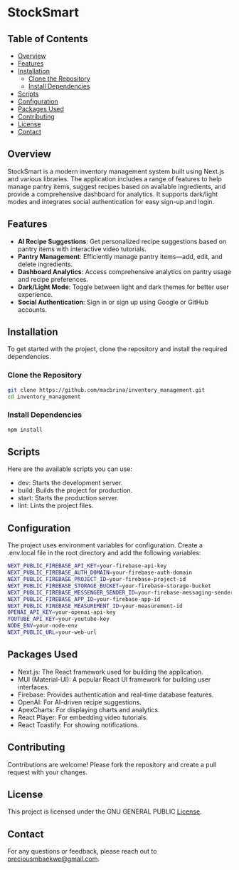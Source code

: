 # StockSmart

## Table of Contents

- [Overview](#overview)
- [Features](#features)
- [Installation](#installation)
  - [Clone the Repository](#clone-the-repository)
  - [Install Dependencies](#install-dependencies)
- [Scripts](#scripts)
- [Configuration](#configuration)
- [Packages Used](#packages-used)
- [Contributing](#contributing)
- [License](#license)
- [Contact](#contact)

## Overview

StockSmart is a modern inventory management system built using Next.js and various libraries. The application includes a range of features to help manage pantry items, suggest recipes based on available ingredients, and provide a comprehensive dashboard for analytics. It supports dark/light modes and integrates social authentication for easy sign-up and login.

## Features

- **AI Recipe Suggestions**: Get personalized recipe suggestions based on pantry items with interactive video tutorials.
- **Pantry Management**: Efficiently manage pantry items—add, edit, and delete ingredients.
- **Dashboard Analytics**: Access comprehensive analytics on pantry usage and recipe preferences.
- **Dark/Light Mode**: Toggle between light and dark themes for better user experience.
- **Social Authentication**: Sign in or sign up using Google or GitHub accounts.

## Installation

To get started with the project, clone the repository and install the required dependencies.

### Clone the Repository

```bash
git clone https://github.com/macbrina/inventory_management.git
cd inventory_management
```

### Install Dependencies

```bash
npm install
```

## Scripts

Here are the available scripts you can use:

- dev: Starts the development server.
- build: Builds the project for production.
- start: Starts the production server.
- lint: Lints the project files.

## Configuration

The project uses environment variables for configuration. Create a .env.local file in the root directory and add the following variables:

```bash
NEXT_PUBLIC_FIREBASE_API_KEY=your-firebase-api-key
NEXT_PUBLIC_FIREBASE_AUTH_DOMAIN=your-firebase-auth-domain
NEXT_PUBLIC_FIREBASE_PROJECT_ID=your-firebase-project-id
NEXT_PUBLIC_FIREBASE_STORAGE_BUCKET=your-firebase-storage-bucket
NEXT_PUBLIC_FIREBASE_MESSENGER_SENDER_ID=your-firebase-messaging-sender-id
NEXT_PUBLIC_FIREBASE_APP_ID=your-firebase-app-id
NEXT_PUBLIC_FIREBASE_MEASUREMENT_ID=your-measurement-id
OPENAI_API_KEY=your-openai-api-key
YOUTUBE_API_KEY=your-youtube-key
NODE_ENV=your-node-env
NEXT_PUBLIC_URL=your-web-url
```

## Packages Used

- Next.js: The React framework used for building the application.
- MUI (Material-UI): A popular React UI framework for building user interfaces.
- Firebase: Provides authentication and real-time database features.
- OpenAI: For AI-driven recipe suggestions.
- ApexCharts: For displaying charts and analytics.
- React Player: For embedding video tutorials.
- React Toastify: For showing notifications.

## Contributing

Contributions are welcome! Please fork the repository and create a pull request with your changes.

## License

This project is licensed under the GNU GENERAL PUBLIC [License](LICENSE).

## Contact

For any questions or feedback, please reach out to preciousmbaekwe@gmail.com.
